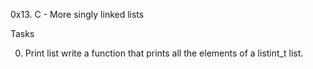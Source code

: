 0x13. C - More singly linked lists

Tasks

0. Print list
 write a function that prints all the elements of a listint_t list.
